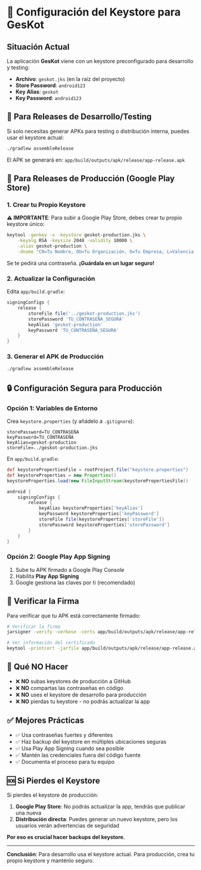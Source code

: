# 🔐 Configuración del Keystore para GesKot

## Situación Actual

La aplicación **GesKot** viene con un keystore preconfigurado para desarrollo y testing:

- **Archivo**: `geskot.jks` (en la raíz del proyecto)
- **Store Password**: `android123`
- **Key Alias**: `geskot`
- **Key Password**: `android123`

## 🚀 Para Releases de Desarrollo/Testing

Si solo necesitas generar APKs para testing o distribución interna, puedes usar el keystore actual:

```bash
./gradlew assembleRelease
```

El APK se generará en: `app/build/outputs/apk/release/app-release.apk`

## 🏢 Para Releases de Producción (Google Play Store)

### 1. Crear tu Propio Keystore

**⚠️ IMPORTANTE**: Para subir a Google Play Store, debes crear tu propio keystore único:

```bash
keytool -genkey -v -keystore geskot-production.jks \
    -keyalg RSA -keysize 2048 -validity 10000 \
    -alias geskot-production \
    -dname "CN=Tu Nombre, OU=Tu Organización, O=Tu Empresa, L=Valencia, ST=Valencia, C=ES"
```

Se te pedirá una contraseña. **¡Guárdala en un lugar seguro!**

### 2. Actualizar la Configuración

Edita `app/build.gradle`:

```gradle
signingConfigs {
    release {
        storeFile file('../geskot-production.jks')
        storePassword 'TU_CONTRASEÑA_SEGURA'
        keyAlias 'geskot-production'
        keyPassword 'TU_CONTRASEÑA_SEGURA'
    }
}
```

### 3. Generar el APK de Producción

```bash
./gradlew assembleRelease
```

## 🔒 Configuración Segura para Producción

### Opción 1: Variables de Entorno

Crea `keystore.properties` (y añádelo a `.gitignore`):
```properties
storePassword=TU_CONTRASEÑA
keyPassword=TU_CONTRASEÑA
keyAlias=geskot-production
storeFile=../geskot-production.jks
```

En `app/build.gradle`:
```gradle
def keystorePropertiesFile = rootProject.file("keystore.properties")
def keystoreProperties = new Properties()
keystoreProperties.load(new FileInputStream(keystorePropertiesFile))

android {
    signingConfigs {
        release {
            keyAlias keystoreProperties['keyAlias']
            keyPassword keystoreProperties['keyPassword']
            storeFile file(keystoreProperties['storeFile'])
            storePassword keystoreProperties['storePassword']
        }
    }
}
```

### Opción 2: Google Play App Signing

1. Sube tu APK firmado a Google Play Console
2. Habilita **Play App Signing**
3. Google gestiona las claves por ti (recomendado)

## 📱 Verificar la Firma

Para verificar que tu APK está correctamente firmado:

```bash
# Verificar la firma
jarsigner -verify -verbose -certs app/build/outputs/apk/release/app-release.apk

# Ver información del certificado
keytool -printcert -jarfile app/build/outputs/apk/release/app-release.apk
```

## 🚨 Qué NO Hacer

- ❌ **NO** subas keystores de producción a GitHub
- ❌ **NO** compartas las contraseñas en código
- ❌ **NO** uses el keystore de desarrollo para producción
- ❌ **NO** pierdas tu keystore - no podrás actualizar la app

## ✅ Mejores Prácticas

- ✅ Usa contraseñas fuertes y diferentes
- ✅ Haz backup del keystore en múltiples ubicaciones seguras
- ✅ Usa Play App Signing cuando sea posible
- ✅ Mantén las credenciales fuera del código fuente
- ✅ Documenta el proceso para tu equipo

## 🆘 Si Pierdes el Keystore

Si pierdes el keystore de producción:

1. **Google Play Store**: No podrás actualizar la app, tendrás que publicar una nueva
2. **Distribución directa**: Puedes generar un nuevo keystore, pero los usuarios verán advertencias de seguridad

**Por eso es crucial hacer backups del keystore.**

---

**Conclusión**: Para desarrollo usa el keystore actual. Para producción, crea tu propio keystore y manténlo seguro.